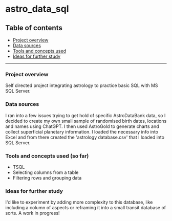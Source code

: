 # astro_data_sql

## Table of contents

- [Project overview](#project-overview)
- [Data sources](#data-sources)
- [Tools and concepts used](#tools-and-concepts-used)
- [Ideas for further study](#ideas-for-further-study)
---

### Project overview
Self directed project integrating astrology to practice basic SQL with MS SQL Server.

### Data sources
I ran into a few issues trying to get hold of specific AstroDataBank data, so I decided to create my own small sample of randomised birth dates, locations and names using ChatGPT. I then used AstroGold to generate charts and collect superficial planetary information. I loaded the necessary info into Excel and from there created the 'astrology database.csv' that I loaded into SQL Server.

### Tools and concepts used (so far)
- TSQL
- Selecting columns from a table
- Filtering rows and grouping data

### Ideas for further study
I'd like to experiment by adding more complexity to this database, like including a column of aspects or reframing it into a small transit database of sorts. A work in progress!
